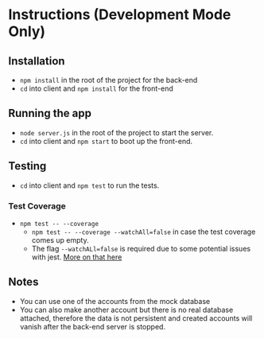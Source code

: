 # Instructions (Development Mode Only)

## Installation

- `npm install` in the root of the project for the back-end
- `cd` into client and `npm install` for the front-end

## Running the app

- `node server.js` in the root of the project to start the server.
- `cd` into client and `npm start` to boot up the front-end.

## Testing

- `cd` into client and `npm test` to run the tests.

### Test Coverage

- `npm test -- --coverage`
  - `npm test -- --coverage --watchAll=false` in case the test coverage comes up empty.
  - The flag `--watchALl=false` is required due to some potential issues with jest. [More on that here](https://github.com/facebook/create-react-app/issues/6888)

## Notes

- You can use one of the accounts from the mock database
- You can also make another account but there is no real database attached, therefore the data is not persistent and created accounts will vanish after the back-end server is stopped.
